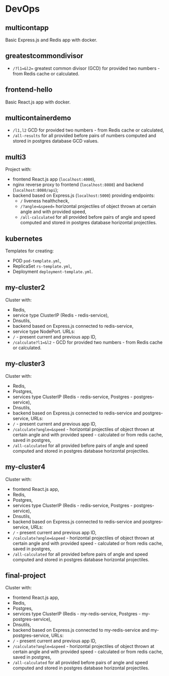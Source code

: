 # DevOps

## multicontapp
Basic Express.js and Redis app with docker.

## greatestcommondivisor
* `/?l1=&l2=` greatest common divisor (GCD) for provided two numbers - from Redis cache or calculated.

## frontend-hello
Basic React.js app with docker.

## multicontainerdemo
* `/l1,l2` GCD for provided two numbers - from Redis cache or calculated,
* `/all-results` for all provided before pairs of numbers computed and stored in postgres database GCD values.

## multi3
Project with:
* frontend React.js app (`localhost:4000`),
* nginx reverse proxy to frontend (`localhost:8080`) and backend (`localhost:8080/api`);
* backend based on Express.js (`localhost:5000`) providing endpoints:
  * `/` liveness healthcheck,
  * `/?angle=&speed=` horizontal projectiles of object thrown at certain angle and with provided speed,
  * `/all-calculated` for all provided before pairs of angle and speed computed and stored in postgres database horizontal projectiles.

## kubernetes
Templates for creating:
* POD `pod-template.yml`,
* ReplicaSet `rs-template.yml`,
* Deployment `deployment-template.yml`.

## my-cluster2
Cluster with:
* Redis,
* service type ClusterIP (Redis - redis-service),
* Dnsutils,
* backend based on Express.js connected to redis-service,
* service type NodePort.
URLs:
* `/` - present current and previous app ID,
* `/calculate?l1=&l2` - GCD for provided two numbers - from Redis cache or calculated.

## my-cluster3
Cluster with:
* Redis,
* Postgres,
* services type ClusterIP (Redis - redis-service, Postgres - postgres-service),
* Dnsutils,
* backend based on Express.js connected to redis-service and postgres-service,
URLs:
* `/` - present current and previous app ID,
* `/calculate?angle=&speed` - horizontal projectiles of object thrown at certain angle and with provided speed - calculated or from redis cache, saved in postgres,
* `/all-calculated` for all provided before pairs of angle and speed computed and stored in postgres database horizontal projectiles.

## my-cluster4
Cluster with:
* frontend React.js app,
* Redis,
* Postgres,
* services type ClusterIP (Redis - redis-service, Postgres - postgres-service),
* Dnsutils,
* backend based on Express.js connected to redis-service and postgres-service,
URLs:
* `/` - present current and previous app ID,
* `/calculate?angle=&speed` - horizontal projectiles of object thrown at certain angle and with provided speed - calculated or from redis cache, saved in postgres,
* `/all-calculated` for all provided before pairs of angle and speed computed and stored in postgres database horizontal projectiles.

## final-project
Cluster with:
* frontend React.js app,
* Redis,
* Postgres,
* services type ClusterIP (Redis - my-redis-service, Postgres - my-postgres-service),
* Dnsutils,
* backend based on Express.js connected to my-redis-service and my-postgres-service,
URLs:
* `/` - present current and previous app ID,
* `/calculate?angle=&speed` - horizontal projectiles of object thrown at certain angle and with provided speed - calculated or from redis cache, saved in postgres,
* `/all-calculated` for all provided before pairs of angle and speed computed and stored in postgres database horizontal projectiles.
